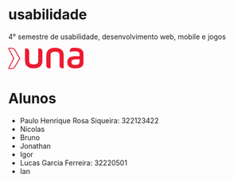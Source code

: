 # usabilidade
4° semestre de usabilidade, desenvolvimento web, mobile e jogos

<img src="./una.png" alt="logo una" width="30%" >

# Alunos
- Paulo Henrique Rosa Siqueira: 322123422
- Nícolas 
- Bruno
- Jonathan
- Igor
- Lucas Garcia Ferreira: 32220501
- Ian
